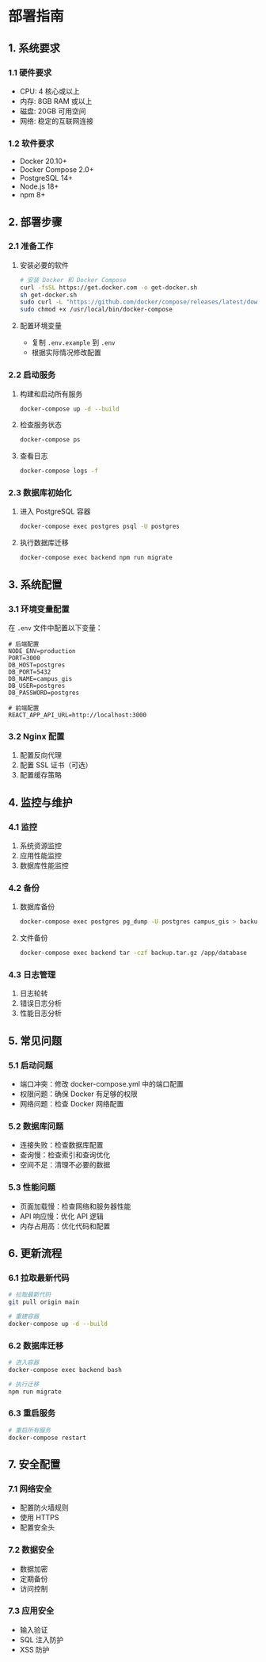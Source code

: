 # 部署指南

## 1. 系统要求

### 1.1 硬件要求
- CPU: 4 核心或以上
- 内存: 8GB RAM 或以上
- 磁盘: 20GB 可用空间
- 网络: 稳定的互联网连接

### 1.2 软件要求
- Docker 20.10+
- Docker Compose 2.0+
- PostgreSQL 14+
- Node.js 18+
- npm 8+

## 2. 部署步骤

### 2.1 准备工作
1. 安装必要的软件
   ```bash
   # 安装 Docker 和 Docker Compose
   curl -fsSL https://get.docker.com -o get-docker.sh
   sh get-docker.sh
   sudo curl -L "https://github.com/docker/compose/releases/latest/download/docker-compose-$(uname -s)-$(uname -m)" -o /usr/local/bin/docker-compose
   sudo chmod +x /usr/local/bin/docker-compose
   ```

2. 配置环境变量
   - 复制 `.env.example` 到 `.env`
   - 根据实际情况修改配置

### 2.2 启动服务
1. 构建和启动所有服务
   ```bash
   docker-compose up -d --build
   ```

2. 检查服务状态
   ```bash
   docker-compose ps
   ```

3. 查看日志
   ```bash
   docker-compose logs -f
   ```

### 2.3 数据库初始化
1. 进入 PostgreSQL 容器
   ```bash
   docker-compose exec postgres psql -U postgres
   ```

2. 执行数据库迁移
   ```bash
   docker-compose exec backend npm run migrate
   ```

## 3. 系统配置

### 3.1 环境变量配置
在 `.env` 文件中配置以下变量：
```env
# 后端配置
NODE_ENV=production
PORT=3000
DB_HOST=postgres
DB_PORT=5432
DB_NAME=campus_gis
DB_USER=postgres
DB_PASSWORD=postgres

# 前端配置
REACT_APP_API_URL=http://localhost:3000
```

### 3.2 Nginx 配置
1. 配置反向代理
2. 配置 SSL 证书（可选）
3. 配置缓存策略

## 4. 监控与维护

### 4.1 监控
1. 系统资源监控
2. 应用性能监控
3. 数据库性能监控

### 4.2 备份
1. 数据库备份
   ```bash
   docker-compose exec postgres pg_dump -U postgres campus_gis > backup.sql
   ```

2. 文件备份
   ```bash
   docker-compose exec backend tar -czf backup.tar.gz /app/database
   ```

### 4.3 日志管理
1. 日志轮转
2. 错误日志分析
3. 性能日志分析

## 5. 常见问题

### 5.1 启动问题
- 端口冲突：修改 docker-compose.yml 中的端口配置
- 权限问题：确保 Docker 有足够的权限
- 网络问题：检查 Docker 网络配置

### 5.2 数据库问题
- 连接失败：检查数据库配置
- 查询慢：检查索引和查询优化
- 空间不足：清理不必要的数据

### 5.3 性能问题
- 页面加载慢：检查网络和服务器性能
- API 响应慢：优化 API 逻辑
- 内存占用高：优化代码和配置

## 6. 更新流程

### 6.1 拉取最新代码
```bash
# 拉取最新代码
git pull origin main

# 重建容器
docker-compose up -d --build
```

### 6.2 数据库迁移
```bash
# 进入容器
docker-compose exec backend bash

# 执行迁移
npm run migrate
```

### 6.3 重启服务
```bash
# 重启所有服务
docker-compose restart
```

## 7. 安全配置

### 7.1 网络安全
- 配置防火墙规则
- 使用 HTTPS
- 配置安全头

### 7.2 数据安全
- 数据加密
- 定期备份
- 访问控制

### 7.3 应用安全
- 输入验证
- SQL 注入防护
- XSS 防护

